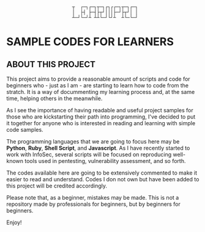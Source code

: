 							┬  ┌─┐┌─┐┬─┐┌┐┌┌─┐┬─┐┌─┐
							│  ├┤ ├─┤├┬┘│││├─┘├┬┘│ │
							┴─┘└─┘┴ ┴┴└─┘└┘┴  ┴└─└─┘

# SAMPLE CODES FOR LEARNERS

## ABOUT THIS PROJECT

This project aims to provide a reasonable amount of scripts and code for beginners who - just as I am - are starting to learn how to code from the stratch. It is a way of docummenting my learning process and, at the same time, helping others in the meanwhile.

As I see the importance of having readable and useful project samples for those who are kickstarting their path into programming, I've decided to put it together for anyone who is interested in reading and learning with simple code samples.

The programming languages that we are going to focus here may be **Python**, **Ruby**, **Shell Script**, and **Javascript**. As I have recently started to work with InfoSec, several scripts will be focused on reproducing well-known tools used in pentesting, vulnerability assessment, and so forth.

The codes available here are going to be extensively commented to make it easier to read and understand. Codes I don not own but have been added to this project will be credited accordingly.

Please note that, as a beginner, mistakes may be made. This is not a repository made by professionals for beginners, but by beginners for beginners.

Enjoy!
